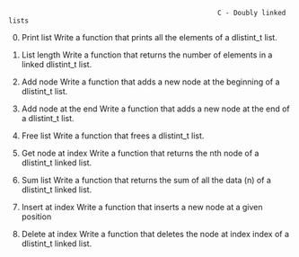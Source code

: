 														C - Doubly linked lists

0. Print list
	Write a function that prints all the elements of a dlistint_t list.

1. List length
	Write a function that returns the number of elements in a linked dlistint_t list.

2. Add node
	Write a function that adds a new node at the beginning of a dlistint_t list.

3. Add node at the end
	Write a function that adds a new node at the end of a dlistint_t list.

4. Free list
	Write a function that frees a dlistint_t list.

5. Get node at index
	Write a function that returns the nth node of a dlistint_t linked list.

6. Sum list
	Write a function that returns the sum of all the data (n) of a dlistint_t linked list.

7. Insert at index
	Write a function that inserts a new node at a given position

8. Delete at index
	Write a function that deletes the node at index index of a dlistint_t linked list.
